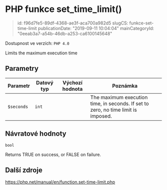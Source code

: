 PHP funkce set_time_limit()
================================

> id: f96d7fe5-89df-4368-ae3f-aca700a982d5
> slugCS: funkce-set-time-limit
> publicationDate: "2019-09-11 10:04:04"
> mainCategoryId: "0eeab3a7-a54b-46db-a253-ca6100145648"

Dostupnost ve verzích: `PHP 4.0`

Limits the maximum execution time


Parametry
--------------

| Parametr | Datový typ | Výchozí hodnota | Poznámka |
|-----|-----|-----|-----|
| `$seconds` | `int` |  | The maximum execution time, in seconds. If set to zero, no time limit is imposed. |


Návratové hodnoty
----------------

`bool`

Returns TRUE on success, or FALSE on failure.

Další zdroje
------------

https://php.net/manual/en/function.set-time-limit.php
